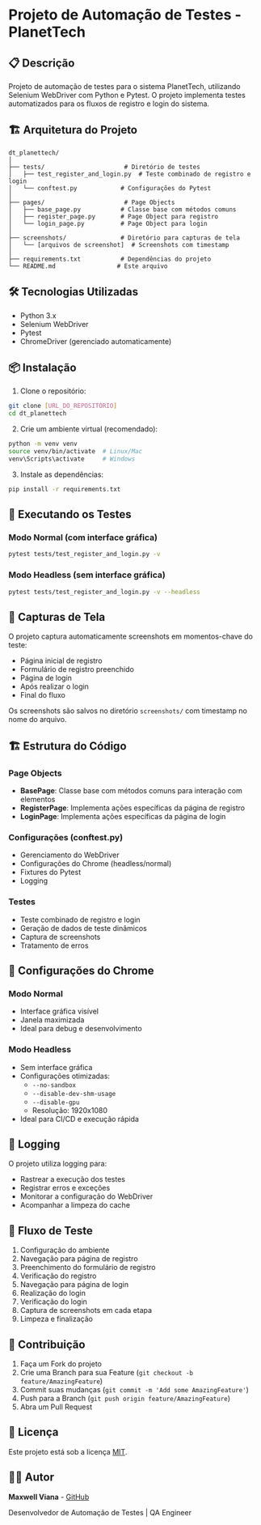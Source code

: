 # Projeto de Automação de Testes - PlanetTech

## 📋 Descrição
Projeto de automação de testes para o sistema PlanetTech, utilizando Selenium WebDriver com Python e Pytest. O projeto implementa testes automatizados para os fluxos de registro e login do sistema.

## 🏗️ Arquitetura do Projeto

```
dt_planettech/
│
├── tests/                      # Diretório de testes
│   ├── test_register_and_login.py  # Teste combinado de registro e login
│   └── conftest.py            # Configurações do Pytest
│
├── pages/                      # Page Objects
│   ├── base_page.py           # Classe base com métodos comuns
│   ├── register_page.py       # Page Object para registro
│   └── login_page.py          # Page Object para login
│
├── screenshots/               # Diretório para capturas de tela
│   └── [arquivos de screenshot]  # Screenshots com timestamp
│
├── requirements.txt           # Dependências do projeto
└── README.md                 # Este arquivo
```

## 🛠️ Tecnologias Utilizadas

- Python 3.x
- Selenium WebDriver
- Pytest
- ChromeDriver (gerenciado automaticamente)

## 📦 Instalação

1. Clone o repositório:
```bash
git clone [URL_DO_REPOSITÓRIO]
cd dt_planettech
```

2. Crie um ambiente virtual (recomendado):
```bash
python -m venv venv
source venv/bin/activate  # Linux/Mac
venv\Scripts\activate     # Windows
```

3. Instale as dependências:
```bash
pip install -r requirements.txt
```

## 🚀 Executando os Testes

### Modo Normal (com interface gráfica)
```bash
pytest tests/test_register_and_login.py -v
```

### Modo Headless (sem interface gráfica)
```bash
pytest tests/test_register_and_login.py -v --headless
```

## 📸 Capturas de Tela

O projeto captura automaticamente screenshots em momentos-chave do teste:
- Página inicial de registro
- Formulário de registro preenchido
- Página de login
- Após realizar o login
- Final do fluxo

Os screenshots são salvos no diretório `screenshots/` com timestamp no nome do arquivo.

## 🏗️ Estrutura do Código

### Page Objects
- **BasePage**: Classe base com métodos comuns para interação com elementos
- **RegisterPage**: Implementa ações específicas da página de registro
- **LoginPage**: Implementa ações específicas da página de login

### Configurações (conftest.py)
- Gerenciamento do WebDriver
- Configurações do Chrome (headless/normal)
- Fixtures do Pytest
- Logging

### Testes
- Teste combinado de registro e login
- Geração de dados de teste dinâmicos
- Captura de screenshots
- Tratamento de erros

## 🔧 Configurações do Chrome

### Modo Normal
- Interface gráfica visível
- Janela maximizada
- Ideal para debug e desenvolvimento

### Modo Headless
- Sem interface gráfica
- Configurações otimizadas:
  - `--no-sandbox`
  - `--disable-dev-shm-usage`
  - `--disable-gpu`
  - Resolução: 1920x1080
- Ideal para CI/CD e execução rápida

## 📝 Logging

O projeto utiliza logging para:
- Rastrear a execução dos testes
- Registrar erros e exceções
- Monitorar a configuração do WebDriver
- Acompanhar a limpeza do cache

## 🔄 Fluxo de Teste

1. Configuração do ambiente
2. Navegação para página de registro
3. Preenchimento do formulário de registro
4. Verificação do registro
5. Navegação para página de login
6. Realização do login
7. Verificação do login
8. Captura de screenshots em cada etapa
9. Limpeza e finalização

## 🤝 Contribuição

1. Faça um Fork do projeto
2. Crie uma Branch para sua Feature (`git checkout -b feature/AmazingFeature`)
3. Commit suas mudanças (`git commit -m 'Add some AmazingFeature'`)
4. Push para a Branch (`git push origin feature/AmazingFeature`)
5. Abra um Pull Request

## 📄 Licença

Este projeto está sob a licença [MIT](LICENSE).

## 👨‍💻 Autor

**Maxwell Viana** - [GitHub](https://github.com/vmaxb)

Desenvolvedor de Automação de Testes | QA Engineer

